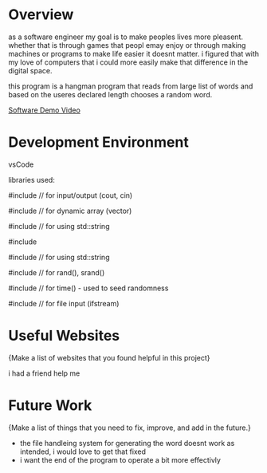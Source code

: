 # Overview

as a software engineer my goal is to make peoples lives more pleasent. whether that is through games that peopl emay enjoy or through making machines or programs to make life easier it doesnt matter.
i figured that with my love of computers that i could more easily make that difference in the digital space.

this program is a hangman program that reads from large list of words and based on the useres declared length chooses a random word.



[Software Demo Video](http://youtube.link.goes.here)

# Development Environment

vsCode

libraries used:

#include <iostream>   // for input/output (cout, cin)

#include <vector>     // for dynamic array (vector)

#include <string>     // for using std::string

#include <thread>

#include <string>     // for using std::string

#include <cstdlib>    // for rand(), srand()

#include <ctime>      // for time() - used to seed randomness

#include <fstream>    // for file input (ifstream)

# Useful Websites

{Make a list of websites that you found helpful in this project}

i had a friend help me

# Future Work

{Make a list of things that you need to fix, improve, and add in the future.}

- the file handleing system for generating the word doesnt work as intended, i would love to get that fixed
- i want the end of the program to operate a bit more effectivly
